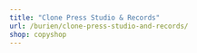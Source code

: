 ```yaml
---
title: "Clone Press Studio & Records"
url: /burien/clone-press-studio-and-records/
shop: copyshop
---
```

